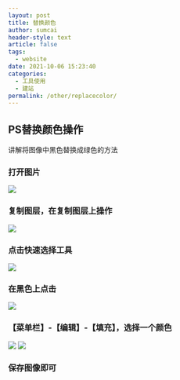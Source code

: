 ```yaml
---
layout: post
title: 替换颜色
author: sumcai
header-style: text
article: false
tags: 
  - website
date: 2021-10-06 15:23:40
categories: 
  - 工具使用
  - 建站
permalink: /other/replacecolor/
---
```


## PS替换颜色操作

讲解将图像中黑色替换成绿色的方法

### 打开图片
![](https://objectstorage.ap-osaka-1.oraclecloud.com/n/ax0kqy8quzyr/b/bucket-blog/o/2022/04/835f54fb29518626741719a121ee0500.png)

### 复制图层，在复制图层上操作
![](https://objectstorage.ap-osaka-1.oraclecloud.com/n/ax0kqy8quzyr/b/bucket-blog/o/2022/04/7978f0cd4468406ee566ea111f437a21.png)

### 点击快速选择工具
![](https://objectstorage.ap-osaka-1.oraclecloud.com/n/ax0kqy8quzyr/b/bucket-blog/o/2022/04/1fd2bc9a19a003e2aa297be625e502c6.png)

### 在黑色上点击
![](https://objectstorage.ap-osaka-1.oraclecloud.com/n/ax0kqy8quzyr/b/bucket-blog/o/2022/04/a2a90c17b6a3dc7ec31fcb99e0671e2b.png)

### 【菜单栏】-【编辑】-【填充】，选择一个颜色
![](https://objectstorage.ap-osaka-1.oraclecloud.com/n/ax0kqy8quzyr/b/bucket-blog/o/2022/04/e1f83c74ea40f71c80b0ad9422a91bb4.png)
![](https://objectstorage.ap-osaka-1.oraclecloud.com/n/ax0kqy8quzyr/b/bucket-blog/o/2022/04/6d04c27c6ca87eb4a2be5a8dbed9c17d.png)

### 保存图像即可